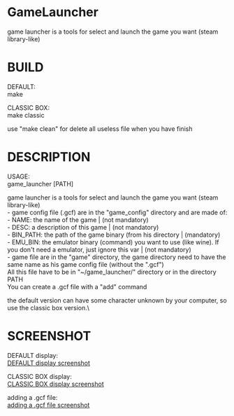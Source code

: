 # GameLauncher
game launcher is a tools for select and launch the game you want (steam library-like)

# BUILD
DEFAULT:\
  make

CLASSIC BOX:\
  make classic
  
use "make clean" for delete all useless file when you have finish

# DESCRIPTION
USAGE:\
	game_launcher [PATH]

game launcher is a tools for select and launch the game you want (steam library-like)\
	- game config file (.gcf) are in the "game_config" directory and are made of:\
		- NAME: the name of the game | (not mandatory)\
		- DESC: a description of this game | (not mandatory)\
		- BIN_PATH: the path of the game binary (from his directory | (mandatory)\
		- EMU_BIN: the emulator binary (command) you want to use (like wine). If you don't need a emulator, just ignore this var | (not mandatory)\
	- game file are in the "game" directory, the game directory need to have the same name as his game config file (without the ".gcf")\
All this file have to be in "~/game_launcher/" directory or in the directory PATH\
You can create a .gcf file with a "add" command

the default version can have some character unknown by your computer, so use the classic box version.\

# SCREENSHOT
DEFAULT display:\
[DEFAULT display screenshot](better.png)

CLASSIC BOX display:\
[CLASSIC BOX display screenshot](classic.png)

adding a .gcf file:\
[adding a .gcf file screenshot](add.png)
